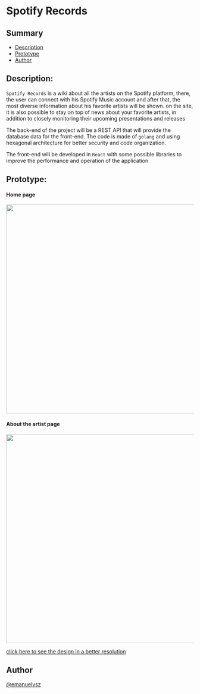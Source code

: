 # Spotify Records

<section name"summary" id="summary">

## Summary

<ul>
 <a href="#desc"><li>Description</li></a>
 <a href="#prototype"><li>Prototype</li></a>
 <a href="#author"><li>Author</li></a>

</ul>

</section>

<section name"desc" id="desc">

## Description:

``Spotify Records`` is a wiki about all the artists on the Spotify platform, there, the user can connect with his Spotify Music account and after that, the most diverse information about his favorite artists will be shown. on the site, it is also possible to stay on top of news about your favorite artists, in addition to closely monitoring their upcoming presentations and releases

The back-end of the project will be a REST API that will provide the database data for the front-end. The code is made of ``golang`` and using hexagonal architecture for better security and code organization.

The front-end will be developed in ``React`` with some possible libraries to improve the performance and operation of the application

</section>
 
<section name"prototype" id="prototype">

## Prototype:
 
#### Home page
<img src="https://user-images.githubusercontent.com/84058517/226115550-bb4d1f5b-7513-4dd5-ba9b-ef4421cfd424.png" width=560/>

#### About the artist page

<img src="https://user-images.githubusercontent.com/84058517/226115645-7ef8dfa4-8609-4d6e-aa05-56b3b9d3b8aa.png" width=560/>

<a href="https://www.figma.com/file/MObQo3CpTAPbX2fPYZ6BeI/Spotify-Records?node-id=0%3A1&t=9kqFiWsBJ8W3ne76-1">click here to see the design in a better resolution</a>

</section>

<section name"author" id="author">

## Author

<a href="https://github.com/emanuelvsz">@emanuelvsz</a>
 
</section>

 
